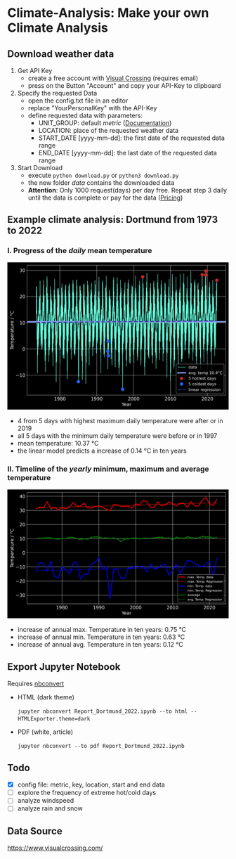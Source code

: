 # Climate-Analysis: Make your own Climate Analysis

## Download weather data
1. Get API Key
   - create a free account with [Visual Crossing](https://www.visualcrossing.com/) (requires email)
   - press on the Button "Account" and copy your API-Key to clipboard
2. Specify the requested Data
   - open the config.txt file in an editor
   - replace "YourPersonalKey" with the API-Key
   - define requested data with parameters:
     - UNIT_GROUP: default *metric* ([Documentation](https://www.visualcrossing.com/resources/documentation/weather-api/unit-groups-and-measurement-units/))
     - LOCATION: place of the requested weather data
     - START_DATE [yyyy-mm-dd]: the first date of the requested data range
     - END_DATE [yyyy-mm-dd]: the last date of the requested data range
 3. Start Download
    - execute `python download.py` or `python3 download.py`
    - the new folder *data* contains the downloaded data
    - **Attention**: Only 1000 request(days) per day free.
      Repeat step 3 daily until the data is complete or pay for the data ([Pricing](https://www.visualcrossing.com/weather-data-editions))

      
## Example climate analysis: Dortmund from 1973 to 2022

### I. Progress of the *daily* mean temperature
![daily](figures/png/temp_timeline_1973-2022.png)
- 4 from 5 days with highest maximum daily temperature were after or in 2019
- all 5 days with the minimum daily temperature were before or in 1997
- mean temperature: 10.37 °C
- the linear model predicts a increase of 0.14 °C in ten years

### II. Timeline of the *yearly* minimum, maximum and average temperature
![yearly](figures/png/annual_temp_1973-2022.png)
- increase of annual max. Temperature in ten years: 0.75 °C
- increase of annual min. Temperature in ten years: 0.63 °C
- increase of annual avg. Temperature in ten years: 0.12 °C

## Export Jupyter Notebook
Requires [nbconvert](https://nbconvert.readthedocs.io/en/latest/install.html)

- HTML (dark theme)

  `jupyter nbconvert Report_Dortmund_2022.ipynb --to html --HTMLExporter.theme=dark`

- PDF (white, article)

  `jupyter nbconvert --to pdf Report_Dortmund_2022.ipynb`

## Todo
- [x] config file: metric, key, location, start and end data
- [ ] explore the frequency of extreme hot/cold days
- [ ] analyze windspeed
- [ ] analyze rain and snow

## Data Source
https://www.visualcrossing.com/
